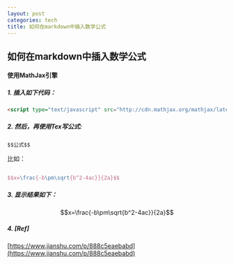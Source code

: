 ```yaml
---
layout: post
categories: tech
title: 如何在markdown中插入数学公式
---
```

## 如何在markdown中插入数学公式

#### 使用MathJax引擎

##### 1. 插入如下代码：

```html
<script type="text/javascript" src="http://cdn.mathjax.org/mathjax/latest/MathJax.js?config=default"></script>
```
<script type="text/javascript" src="http://cdn.mathjax.org/mathjax/latest/MathJax.js?config=default"></script>

##### 2. 然后，再使用Tex写公式:

```
$$公式$$
```

 比如：


```latex

$$x=\frac{-b\pm\sqrt{b^2-4ac}}{2a}$$
```

##### 3. 显示结果如下：


$$x=\frac{-b\pm\sqrt{b^2-4ac}}{2a}$$



##### 4. [Ref]

[https://www.jianshu.com/p/888c5eaebabd](https://www.jianshu.com/p/888c5eaebabd)